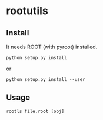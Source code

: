 rootutils
=========

## Install

It needs ROOT (with pyroot) installed.

    python setup.py install

or

    python setup.py install --user

## Usage

    rootls file.root [obj]

    